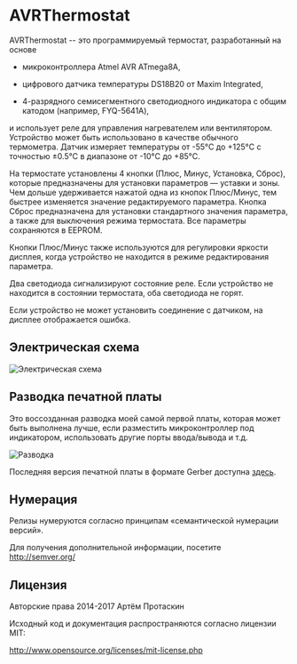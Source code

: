 # AVRThermostat

AVRThermostat -- это программируемый термостат, разработанный на основе

* микроконтроллера Atmel AVR ATmega8A,

* цифрового датчика температуры DS18B20 от Maxim Integrated,

* 4-разрядного семисегментного светодиодного индикатора с общим катодом
(например, FYQ-5641A),

и использует реле для управления нагревателем или вентилятором. Устройство
может быть использовано в качестве обычного термометра. Датчик измеряет
температуры от -55°C до +125°C с точностью ±0.5°C в диапазоне от -10°C до +85°C.

На термостате установлены 4 кнопки (Плюс, Минус, Установка, Сброс), которые
предназначены для установки параметров — уставки и зоны. Чем дольше удерживается
нажатой одна из кнопок Плюс/Минус, тем быстрее изменяется значение
редактируемого параметра. Кнопка Сброс предназначена для установки стандартного
значения параметра, а также для выключения режима термостата. Все параметры
сохраняются в EEPROM.

Кнопки Плюс/Минус также используются для регулировки яркости дисплея, когда
устройство не находится в режиме редактирования параметра.

Два светодиода сигнализируют состояние реле. Если устройство не находится в
состоянии термостата, оба светодиода не горят.

Если устройство не может установить соединение с датчиком, на дисплее
отображается ошибка.

## Электрическая схема

![Электрическая схема](http://artyom.protaskin.ru/storage/avrthermostat/pictures/avrthermostat-schematics-r23.png)

## Разводка печатной платы

Это воссозданная разводка моей самой первой платы, которая может быть выполнена
лучше, если разместить микроконтроллер под индикатором, использовать другие
порты ввода/вывода и т.д.

![Разводка](http://artyom.protaskin.ru/storage/avrthermostat/pictures/avrthermostat-layout-r23.png)

Последняя версия печатной платы в формате Gerber доступна [здесь](http://artyom.protaskin.ru/storage/avrthermostat/Thermostat_(Layout_Redux)_-_CADCAM.ZIP).

## Нумерация

Релизы нумеруются согласно принципам «семантической нумерации версий».

Для получения дополнительной информации, посетите http://semver.org/

## Лицензия

Авторские права 2014-2017 Артём Протаскин

Исходный код и документация распространяются согласно лицензии MIT:

http://www.opensource.org/licenses/mit-license.php
